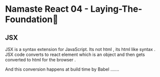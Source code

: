 # Namaste React 04 - Laying-The-Foundation🐤

## JSX
JSX is a syntax extension for JavaScript. 
Its not html , its html like syntax .
JSX code converts to react element which is an object and then gets converted to html for the browser .

And this conversion  happens at build time by Babel .......



